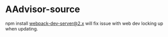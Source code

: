 # AAdvisor-source


npm install webpack-dev-server@2.x will fix issue with web dev locking up when updating.
